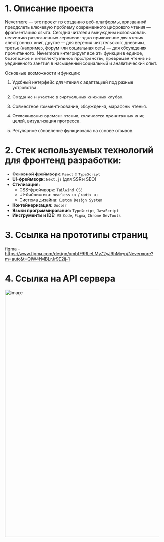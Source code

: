 # 1. Описание проекта 
Nevermore — это проект по созданию веб-платформы, призванной преодолеть ключевую проблему современного цифрового чтения — фрагментацию опыта. Сегодня читатели вынуждены использовать несколько разрозненных сервисов: одно приложение для чтения электронных книг, другое — для ведения читательского дневника, третье (например, форум или социальная сеть) — для обсуждения прочитанного. Nevermore интегрирует все эти функции в единое, безопасное и интеллектуальное пространство, превращая чтение из уединенного занятия в насыщенный социальный и аналитический опыт.

Основные возможности и функции:
 
1. Удобный интерфейс для чтения с адаптацией под разные устройства.

2. Создание и участие в виртуальных книжных клубах.

3. Совместное комментирование, обсуждения, марафоны чтения.

4. Отслеживание времени чтения, количества прочитанных книг, целей, визуализация прогресса.

5. Регулярное обновление функционала на основе отзывов.

# 2. Стек используемых технологий для фронтенд разработки:

- **Основной фреймворк:** `React` с `TypeScript`
- **UI-фреймворк:** `Next.js` (для SSR и SEO)
- **Стилизация:**
    - CSS-фреймворк: `Tailwind CSS`
    - UI-библиотека: `Headless UI` / `Radix UI`
    - Система дизайна: `Custom Design System`
- **Контейнеризация:** `Docker`
- **Языки программирования:** `TypeScript`, `JavaScript`
- **Инструменты и IDE:** `VS Code`, `Figma`, `Chrome DevTools`

# 3. Ссылка на прототипы страниц
figma - https://www.figma.com/design/xmbfF9RLeLMyZ2yJ9hMxyp/Nevermore?m=auto&t=QIW4hMBLrJr9D2ij-1
# 4. Ccылка на API сервера
<img width="1840" height="812" alt="image" src="https://github.com/user-attachments/assets/d514dde8-b56a-4f2f-a994-b09c2d0b83c0" />
